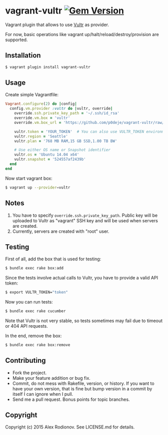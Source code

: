 vagrant-vultr [![Gem Version](https://badge.fury.io/rb/vagrant-vultr.svg)](http://badge.fury.io/rb/vagrant-vultr)
============

Vagrant plugin that allows to use [Vultr](https://vultr.com/) as provider.

For now, basic operations like vagrant up/halt/reload/destroy/provision are supported.

Installation
------------

```bash
$ vagrant plugin install vagrant-vultr
```

Usage
-----

Create simple Vagrantfile:

```ruby
Vagrant.configure(2) do |config|
  config.vm.provider :vultr do |vultr, override|
    override.ssh.private_key_path = '~/.ssh/id_rsa'
    override.vm.box = 'vultr'
    override.vm.box_url = 'https://github.com/p0deje/vagrant-vultr/raw/master/box/vultr.box'

    vultr.token = 'YOUR_TOKEN'  # You can also use VULTR_TOKEN environment variable
    vultr.region = 'Seattle'
    vultr.plan = '768 MB RAM,15 GB SSD,1.00 TB BW'

    # Use either OS name or Snapshot identifier
    vultr.os = 'Ubuntu 14.04 x64'
    vultr.snapshot = '524557af2439b'
  end
end
```

Now start vagrant box:

```bash
$ vagrant up --provider=vultr
```

Notes
-----

1. You have to specify `override.ssh.private_key_path`. Public key will be uploaded to Vultr as "vagrant" SSH key and will be used when servers are created.
2. Currently, servers are created with "root" user.

Testing
-------

First of all, add the box that is used for testing:

```bash
$ bundle exec rake box:add
```

Since the tests involve actual calls to Vultr, you have to provide a valid API token:

```bash
$ export VULTR_TOKEN="token"
```

Now you can run tests:

```bash
$ bundle exec rake cucumber
```

Note that Vultr is not very stable, so tests sometimes may fail due to timeout or 404 API requests.

In the end, remove the box:

```bash
$ bundle exec rake box:remove
```

Contributing
------------

* Fork the project.
* Make your feature addition or bug fix.
* Commit, do not mess with Rakefile, version, or history. If you want to have your own version, that is fine but bump version in a commit by itself I can ignore when I pull.
* Send me a pull request. Bonus points for topic branches.

Copyright
---------

Copyright (c) 2015 Alex Rodionov. See LICENSE.md for details.

